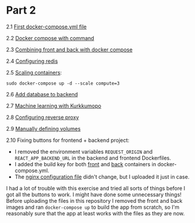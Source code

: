 # Part 2

2.1 [First docker-compose.yml file](2.1_First-docker-compose-file/docker-compose.yml)

2.2 [Docker compose with command](2.2_Docker-compose-with-command/docker-compose.yml)

2.3 [Combining front and back with docker compose](2.3_Combining-front-and-back/docker-compose.yml)

2.4 [Configuring redis](2.4_Redis/docker-compose.yml)

2.5 [Scaling containers](screenshots/2.5_Scaling.png):

    sudo docker-compose up -d --scale compute=3
    
2.6 [Add database to backend](2.6_Database-to-backend/docker-compose.yml)

2.7 [Machine learning with Kurkkumopo](2.7_Kurkkumopo/docker-compose.yml)

2.8 [Configuring reverse proxy](2.8_Reverse_proxy/docker-compose.yml)

2.9 [Manually defining volumes](2.9_Manually-defining-volumes/docker-compose.yml)

2.10 Fixing buttons for frontend + backend project:

* I removed the environment variables `REQUEST_ORIGIN` and `REACT_APP_BACKEND_URL` in the backend and frontend Dockerfiles.
* I added the build key for both [front](2.10_Fixing-buttons/docker-compose.yml#L26) and [back](2.10_Fixing-buttons/docker-compose.yml#L14) containers in docker-compose.yml.
* The [nginx configuration file](2.10_Fixing-buttons/nginx.conf) didn't change, but I uploaded it just in case.

I had a lot of trouble with this exercise and tried all sorts of things before I got all the buttons to work. I might have done some unnecessary things! Before uploading the files in this repository I removed the front and back images and ran `docker-compose up` to build the app from scratch, so I'm reasonably sure that the app at least works with the files as they are now.
